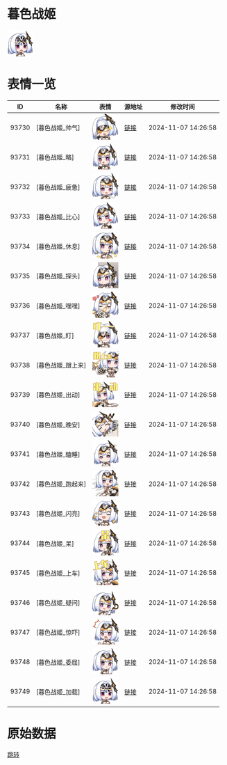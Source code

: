 # 暮色战姬

<img src="./cover.png" height="60" alt="cover" />

# 表情一览

|ID|名称|表情|源地址|修改时间|
|----|----|----|----|----|
|93730|[暮色战姬_帅气]|<img src="./pic/093730_%5B暮色战姬_帅气%5D.png" height="60" alt="帅气"/>|[链接](https://i0.hdslb.com/bfs/emote/47c0c9c0af362a2f10e77b375345629a8d34e646.png)|2024-11-07 14:26:58|
|93731|[暮色战姬_略]|<img src="./pic/093731_%5B暮色战姬_略%5D.png" height="60" alt="略"/>|[链接](https://i0.hdslb.com/bfs/emote/afe66abd824566d42f30df10960c4f8d99a273e7.png)|2024-11-07 14:26:58|
|93732|[暮色战姬_疲惫]|<img src="./pic/093732_%5B暮色战姬_疲惫%5D.png" height="60" alt="疲惫"/>|[链接](https://i0.hdslb.com/bfs/emote/f345d41102153bb6ca24e05dc03357f00e3d1604.png)|2024-11-07 14:26:58|
|93733|[暮色战姬_比心]|<img src="./pic/093733_%5B暮色战姬_比心%5D.png" height="60" alt="比心"/>|[链接](https://i0.hdslb.com/bfs/emote/32010487106cb3febb9ba284f1d88cc58939c302.png)|2024-11-07 14:26:58|
|93734|[暮色战姬_休息]|<img src="./pic/093734_%5B暮色战姬_休息%5D.png" height="60" alt="休息"/>|[链接](https://i0.hdslb.com/bfs/emote/d5190f19a8a9b690760be95de979c5e2eea8402c.png)|2024-11-07 14:26:58|
|93735|[暮色战姬_探头]|<img src="./pic/093735_%5B暮色战姬_探头%5D.png" height="60" alt="探头"/>|[链接](https://i0.hdslb.com/bfs/emote/fe73eacbd9c6654345829c8af774c9747504bde6.png)|2024-11-07 14:26:58|
|93736|[暮色战姬_嘿嘿]|<img src="./pic/093736_%5B暮色战姬_嘿嘿%5D.png" height="60" alt="嘿嘿"/>|[链接](https://i0.hdslb.com/bfs/emote/73d5372426f8aa1a3ae0640206e74fd0510beec4.png)|2024-11-07 14:26:58|
|93737|[暮色战姬_盯]|<img src="./pic/093737_%5B暮色战姬_盯%5D.png" height="60" alt="盯"/>|[链接](https://i0.hdslb.com/bfs/emote/e92a16e209c95684ec2360f16e1f7ad31fce357f.png)|2024-11-07 14:26:58|
|93738|[暮色战姬_跟上来]|<img src="./pic/093738_%5B暮色战姬_跟上来%5D.png" height="60" alt="跟上来"/>|[链接](https://i0.hdslb.com/bfs/emote/b89da36e6b7fe98144256640bfd91f068ea236e9.png)|2024-11-07 14:26:58|
|93739|[暮色战姬_出动]|<img src="./pic/093739_%5B暮色战姬_出动%5D.png" height="60" alt="出动"/>|[链接](https://i0.hdslb.com/bfs/emote/b11d9616ba9062812499142c820080d0d657a220.png)|2024-11-07 14:26:58|
|93740|[暮色战姬_晚安]|<img src="./pic/093740_%5B暮色战姬_晚安%5D.png" height="60" alt="晚安"/>|[链接](https://i0.hdslb.com/bfs/emote/88c8bb3ff0fe65c51c94bab237c955e55bfa2b0b.png)|2024-11-07 14:26:58|
|93741|[暮色战姬_瞌睡]|<img src="./pic/093741_%5B暮色战姬_瞌睡%5D.png" height="60" alt="瞌睡"/>|[链接](https://i0.hdslb.com/bfs/emote/26d6720014bfca9ef48dbb822076c2c322f599ba.png)|2024-11-07 14:26:58|
|93742|[暮色战姬_跑起来]|<img src="./pic/093742_%5B暮色战姬_跑起来%5D.png" height="60" alt="跑起来"/>|[链接](https://i0.hdslb.com/bfs/emote/69c8cc890f445f8d11ef39ace782358b1eaedb73.png)|2024-11-07 14:26:58|
|93743|[暮色战姬_闪亮]|<img src="./pic/093743_%5B暮色战姬_闪亮%5D.png" height="60" alt="闪亮"/>|[链接](https://i0.hdslb.com/bfs/emote/4fdaf2024e5f065d701776a1db3179a503b7e18c.png)|2024-11-07 14:26:58|
|93744|[暮色战姬_呆]|<img src="./pic/093744_%5B暮色战姬_呆%5D.png" height="60" alt="呆"/>|[链接](https://i0.hdslb.com/bfs/emote/516f23087b5e48a8193fc6cc9591c4328298a899.png)|2024-11-07 14:26:58|
|93745|[暮色战姬_上车]|<img src="./pic/093745_%5B暮色战姬_上车%5D.png" height="60" alt="上车"/>|[链接](https://i0.hdslb.com/bfs/emote/c9b7f56201b24ff661a9a42ce0d5986f9ce62aa6.png)|2024-11-07 14:26:58|
|93746|[暮色战姬_疑问]|<img src="./pic/093746_%5B暮色战姬_疑问%5D.png" height="60" alt="疑问"/>|[链接](https://i0.hdslb.com/bfs/emote/a4e93fd10cfe12e286d3862aff9f2e03c9399628.png)|2024-11-07 14:26:58|
|93747|[暮色战姬_惊吓]|<img src="./pic/093747_%5B暮色战姬_惊吓%5D.png" height="60" alt="惊吓"/>|[链接](https://i0.hdslb.com/bfs/emote/44eb59e6d31f1bd90d3a03d5ccf24b8b9218eb41.png)|2024-11-07 14:26:58|
|93748|[暮色战姬_委屈]|<img src="./pic/093748_%5B暮色战姬_委屈%5D.png" height="60" alt="委屈"/>|[链接](https://i0.hdslb.com/bfs/emote/fc4a5b84392c8068a614d5b5a32321a592d41da3.png)|2024-11-07 14:26:58|
|93749|[暮色战姬_加载]|<img src="./pic/093749_%5B暮色战姬_加载%5D.png" height="60" alt="加载"/>|[链接](https://i0.hdslb.com/bfs/emote/c27d1a2e461b0797a2efa70e3e54321798c47bbc.png)|2024-11-07 14:26:58|

# 原始数据

[跳转](./raw.json)

